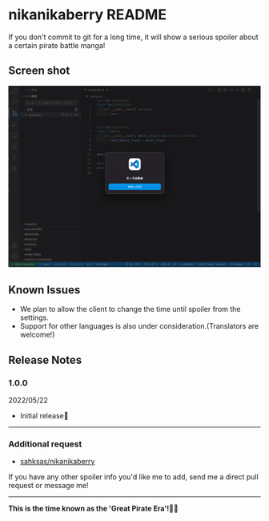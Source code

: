 # nikanikaberry README

If you don't commit to git for a long time, it will show a serious spoiler about a certain pirate battle manga!

## Screen shot

![screenshot](https://raw.githubusercontent.com/sahksas/nikanikaberry/master/pict/screenshot.png)

## Known Issues

- We plan to allow the client to change the time until spoiler from the settings.
- Support for other languages is also under consideration.(Translators are welcome!)

## Release Notes

### 1.0.0

2022/05/22

- Initial release🎉

---

### Additional request

- [sahksas/nikanikaberry](https://github.com/sahksas/nikanikaberry)

If you have any other spoiler info you'd like me to add, send me a direct pull request or message me!

---

**This is the time known as the 'Great Pirate Era'!🏴‍☠️**
